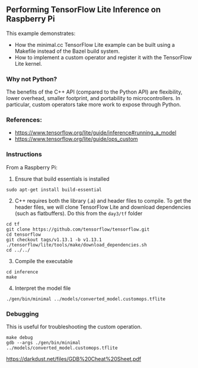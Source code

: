 ## Performing TensorFlow Lite Inference on Raspberry Pi

This example demonstrates:
- How the minimal.cc TensorFlow Lite example can be built using a Makefile instead of the Bazel build system.
- How to implement a custom operator and register it with the TensorFlow Lite kernel.

### Why not Python?
The benefits of the C++ API (compared to the Python API) are flexibility, lower overhead, smaller footprint, and portability to microcontrollers. In particular, custom operators take more work to expose through Python.

### References:
- https://www.tensorflow.org/lite/guide/inference#running_a_model
- https://www.tensorflow.org/lite/guide/ops_custom

### Instructions
From a Raspberry Pi:
1. Ensure that build essentials is installed
```
sudo apt-get install build-essential
```
2. C++ requires both the library (.a) and header files to compile. To get the header files, we will clone TensorFlow Lite and download dependencies (such as flatbuffers). Do this from the `day3/tf` folder
```
cd tf
git clone https://github.com/tensorflow/tensorflow.git
cd tensorflow
git checkout tags/v1.13.1 -b v1.13.1
./tensorflow/lite/tools/make/download_dependencies.sh
cd ../../
```
3. Compile the executable
```
cd inference
make
```

4. Interpret the model file
```
./gen/bin/minimal ../models/converted_model.customops.tflite
```

### Debugging
This is useful for troubleshooting the custom operation.

```
make debug
gdb --args ./gen/bin/minimal ../models/converted_model.customops.tflite
```

https://darkdust.net/files/GDB%20Cheat%20Sheet.pdf
